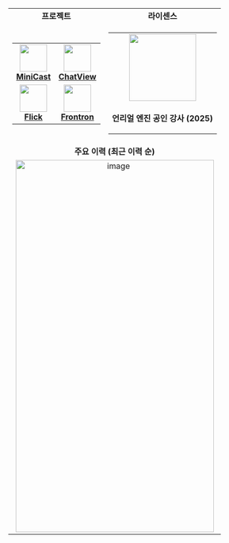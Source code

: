 <div align="center">
  <table>
    <tr>
      <td align="center"><b>프로젝트</b></td>
      <td align="center"><b>라이센스</b></td>
    </tr>
    <tr>
      <td align="center">
        <table>
          <tr>
            <td align="center">
              <a href="https://mini-cast.andongmin.com">
                <img src="https://mini-cast.andongmin.com/mini-cast.svg" height="55px" />
              </a>
              <br />
              <strong><a href="https://mini-cast.andongmin.com">MiniCast</a></strong>
            </td>
            <td align="center">
              <a href="https://chat-view.andongmin.com">
                <img src="https://chat-view.andongmin.com/chat-view.svg" height="55px" />
              </a>
              <br />
              <strong><a href="https://chat-view.andongmin.com">ChatView</a></strong>
            </td>
          </tr>
          <tr>
            <td align="center">
              <a href="https://flick.andongmin.com">
                <img src="https://flick.andongmin.com/flick.png" height="55px" />
              </a>
              <br />
              <strong><a href="https://flick.andongmin.com">Flick</a></strong>
            </td>
            <td align="center">
              <a href="https://frontron.andongmin.com">
                <img src="https://frontron.andongmin.com/frontron.svg" height="55px" />
              </a>
              <br />
              <strong><a href="https://frontron.andongmin.com">Frontron</a></strong>
            </td>
          </tr>
        </table>
      </td>
      <td align="center">
        <table>
          <tr>
            <td align="center">
              <a href="https://credential.unrealengine.com/ee26545b-7580-437a-9730-200668ab118e#acc.4Jc9BSGu">
                <img src="https://github.com/user-attachments/assets/e2680500-88aa-424e-9d9a-8bf62acdeb2c" height="135px" />
              </a>
            </td>
          </tr>
          <tr>
            <td align="center">
              <p><b>언리얼 엔진 공인 강사 (2025)</b></p>
            </td>
          </tr>
        </table>
      </td>
    </tr>
    <tr>
      <td align="center" colspan="2"><b>주요 이력 (최근 이력 순)</b></td>
    </tr>
    <tr>
      <td colspan="2" align="center">
        <img width="400" height="750" alt="image" src="https://github.com/user-attachments/assets/7901a294-7400-45ac-92c8-c51a8d46fcbf" />
      </td>
    </tr>
  </table>
</div>
